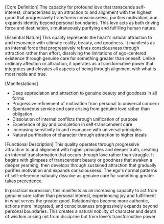 [Core Definition]
The capacity for profound love that transcends self-interest, characterized by an attraction to and alignment with the highest good that progressively transforms consciousness, purifies motivation, and expands identity beyond personal boundaries. This love acts as both driving force and destination, simultaneously purifying and fulfilling human nature.

[Essential Nature]
This quality represents the heart's natural attraction to and resonance with ultimate reality, beauty, and goodness. It manifests as an internal force that progressively refines consciousness through attraction rather than effort, dissolving the limitations of ego-centered existence through genuine care for something greater than oneself. Unlike ordinary affection or attraction, it operates as a transformative power that integrates and elevates all aspects of being through alignment with what is most noble and true.

[Manifestations]
- Deep appreciation and attraction to genuine beauty and goodness in all forms
- Progressive refinement of motivation from personal to universal concern
- Spontaneous service and care arising from genuine love rather than obligation
- Dissolution of internal conflicts through unification of purpose
- Experience of joy and completion in self-transcendent care
- Increasing sensitivity to and resonance with universal principles
- Natural purification of character through attraction to higher ideals

[Functional Description]
This quality operates through progressive attraction to and alignment with higher principles and deeper truth, creating an internal transformation that occurs through love rather than struggle. It begins with glimpses of transcendent beauty or goodness that awaken a deeper yearning, then develops through sustained attraction that gradually purifies motivation and expands consciousness. The ego's normal patterns of self-reference naturally dissolve as genuine care for something greater takes precedence.

In practical expression, this manifests as an increasing capacity to act from genuine care rather than personal interest, experiencing joy and fulfillment in what serves the greater good. Relationships become more authentic, actions more integrated, and consciousness progressively expands beyond personal boundaries. This creates a natural nobility of character and depth of wisdom arising not from discipline but from love's transformative power.